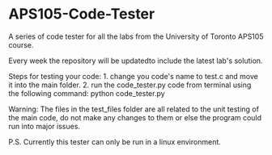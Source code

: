 # APS105-Code-Tester

A series of code tester for all the labs from the University of Toronto APS105 course.

Every week the repository will be updatedto include the latest lab's solution.

Steps for testing your code:
    1. change you code's name to test.c and move it into the main folder.
    2. run the code_tester.py code from terminal using the following command:
        python code_tester.py

Warning: The files in the test_files folder are all related to the unit testing of the main code, do not make any changes to them or else the program could run into major issues.

P.S. Currently this tester can only be run in a linux environment.
